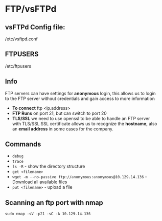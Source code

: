 # FTP/vsFTPd
## vsFTPd Config file:
/etc/vsftpd.conf
## FTPUSERS
/etc/ftpusers

## Info
FTP servers can have settings for **anonymous** login, this allows us to login to the FTP server without credentials and gain access to more information
- **To connect** ftp <ip.address>
- **FTP Runs** on port 21, but can switch to port 20
- **TLS/SSL** we need to use openssl to be able to handle an FTP server with TLS/SSL
SSL certificate allows us to recognize the **hostname**, also an **email address** in some cases for the company.
## Commands
- ```debug``` 
- ```trace``` 
- ```ls -R``` - show the directory structure
- ```get <filename>```
- ```wget -m --no-passive ftp://anonymous:anonymous@10.129.14.136``` - Download all available files
- ```put <filename>``` - upload a file

## Scanning an ftp port with nmap
```sudo nmap -sV -p21 -sC -A 10.129.14.136```
